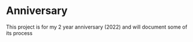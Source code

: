 # Anniversary
This project is for my 2 year anniversary (2022) and will document some of its process